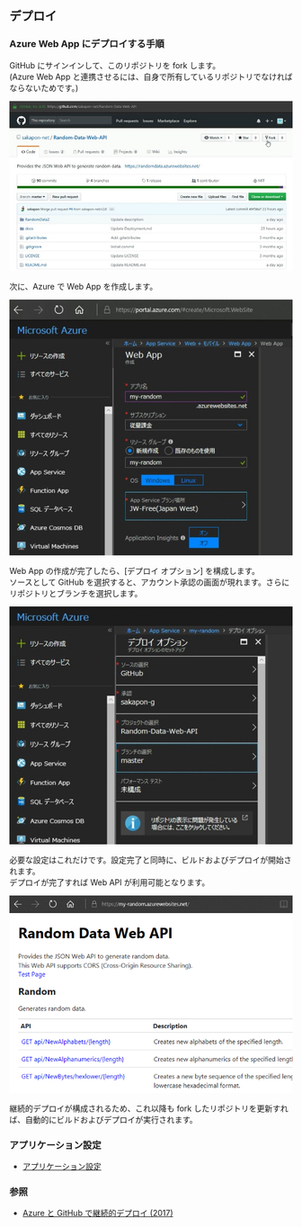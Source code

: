## デプロイ

### Azure Web App にデプロイする手順
GitHub にサインインして、このリポジトリを fork します。  
(Azure Web App と連携させるには、自身で所有しているリポジトリでなければならないためです。)

![](images/Deployment-1.jpg)

次に、Azure で Web App を作成します。

![](images/Deployment-2.jpg)

Web App の作成が完了したら、[デプロイ オプション] を構成します。  
ソースとして GitHub を選択すると、アカウント承認の画面が現れます。さらにリポジトリとブランチを選択します。

![](images/Deployment-3.jpg)

必要な設定はこれだけです。設定完了と同時に、ビルドおよびデプロイが開始されます。  
デプロイが完了すれば Web API が利用可能となります。

![](images/Deployment-4.png)

継続的デプロイが構成されるため、これ以降も fork したリポジトリを更新すれば、自動的にビルドおよびデプロイが実行されます。

### アプリケーション設定
- [アプリケーション設定](AppSettings.md)

### 参照
- [Azure と GitHub で継続的デプロイ (2017)](https://sakapon.wordpress.com/2017/12/30/azure-github-2017/)
